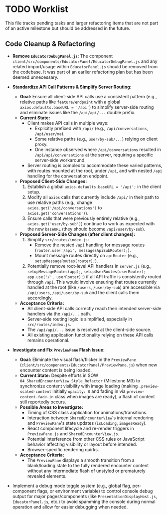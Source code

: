 # TODO Worklist

This file tracks pending tasks and larger refactoring items that are not part of an active milestone but should be addressed in the future.

## Code Cleanup & Refactoring

- **Remove `EducatorDebugPanel.js`**: The component `client/src/components/EducatorPanel/EducatorDebugPanel.js` and any related import/usage within `EducatorPanel.js` should be removed from the codebase. It was part of an earlier refactoring plan but has been deemed unnecessary. 


- **Standardize API Call Patterns & Simplify Server Routing:**
    - **Goal:** Ensure all client-side API calls use a consistent pattern (e.g., relative paths like `feature/endpoint` with a global `axios.defaults.baseURL = '/api'`) to simplify server-side routing and eliminate issues like the `/api/api/...` double prefix.
    - **Current State:**
        - Client makes API calls in multiple ways:
            - Explicitly prefixed with `/api/` (e.g., `/api/conversations`, `/api/user/me`).
            - Some relative paths (e.g., `user/by-sub/...`) relying on client proxy.
            - One instance observed where `/api/conversations` resulted in `/api/api/conversations` at the server, requiring a specific server-side workaround.
        - Server routing is complex to accommodate these varied patterns, with routes mounted at the root, under `/api`, and with nested `/api` handling for the conversation endpoint.
    - **Proposed Client-Side Changes:**
        1.  Establish a global `axios.defaults.baseURL = '/api';` in the client setup.
        2.  Modify all `axios` calls that currently include `/api/` in their path to use relative paths (e.g., change `axios.get('/api/conversations')` to `axios.get('conversations')`).
        3.  Ensure calls that were previously entirely relative (e.g., `axios.get('user/by-sub')`) continue to work as expected with the new `baseURL` (they should become `/api/user/by-sub`).
    - **Proposed Server-Side Changes (after client changes):**
        1.  Simplify `src/routes/index.js`:
            - Remove the nested `/api` handling for message routes (`router.use('/api', messagesApiSubRouter);`).
            - Mount message routes directly on `apiRouter` (e.g., `setupMessageRoutes(router);`).
        2.  Potentially remove root-level API handlers in `server.js` (e.g., `setupMessageRoutes(app);`, `setupUserRoutes(userRouter); app.use('/', userRouter);`) if all API traffic is consistently routed through `/api`. This would involve ensuring that routes currently handled at the root (like `/users`, `/user/by-sub`) are accessible via `/api/users`, `/api/user/by-sub` and the client calls them accordingly.
    - **Acceptance Criteria:**
        - All client-side API calls correctly reach their intended server-side handlers via the `/api/...` path.
        - Server-side routing logic is simplified, especially in `src/routes/index.js`.
        - The `/api/api/...` issue is resolved at the client-side source.
        - All existing application functionality relying on these API calls remains operational. 

- **Investigate and Fix `PreviewPane` Flash Issue:**
    - **Goal:** Eliminate the visual flash/flicker in the `PreviewPane` (`client/src/components/EducatorPanel/PreviewPane.js`) when new encounter content is being loaded.
    - **Current State:** Despite efforts in SOW `04_SharedEncounterView_Style_Refactor` (Milestone M3) to synchronize content visibility with image loading (making `.preview-scaled-content` initially `opacity: 0` and fading in via `preview-content-fade-in` class when images are ready), a flash of content still reportedly occurs.
    - **Possible Areas to Investigate:**
        - Timing of CSS class application for animations/transitions.
        - Interaction between `SharedEncounterView`'s internal rendering and `PreviewPane`'s state updates (`isLoading`, `imagesReady`).
        - React component lifecycle and re-render triggers in `PreviewPane.js` and `SharedEncounterView.js`.
        - Potential interference from other CSS rules or JavaScript behavior affecting visibility or layout before intended.
        - Browser-specific rendering quirks.
    - **Acceptance Criteria:**
        - The `PreviewPane` displays a smooth transition from a blank/loading state to the fully rendered encounter content without any intermediate flash of unstyled or prematurely revealed elements. 

- Implement a debug mode toggle system (e.g., global flag, per-component flags, or environment variable) to control console debug output for major pages/components (like `PresentationDisplayHost.js`, `EducatorPanel.js`, etc.) to avoid spamming the console during normal operation and allow for easier debugging when needed.

